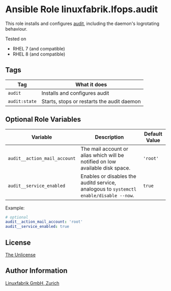# Ansible Role linuxfabrik.lfops.audit

This role installs and configures [audit](http://people.redhat.com/sgrubb/audit/), including the daemon's logrotating behaviour.

Tested on

* RHEL 7 (and compatible)
* RHEL 8 (and compatible)


## Tags

| Tag           | What it does                               |
| ---           | ------------                               |
| `audit`       | Installs and configures audit              |
| `audit:state` | Starts, stops or restarts the audit daemon |


## Optional Role Variables

| Variable | Description | Default Value |
| -------- | ----------- | ------------- |
| `audit__action_mail_account` | The mail account or alias which will be notified on low available disk space. | `'root'` |
| `audit__service_enabled` | Enables or disables the auditd service, analogous to `systemctl enable/disable --now`. | `true` |

Example:
```yaml
# optional
audit__action_mail_account: 'root'
audit__service_enabled: true
```


## License

[The Unlicense](https://unlicense.org/)


## Author Information

[Linuxfabrik GmbH, Zurich](https://www.linuxfabrik.ch)
